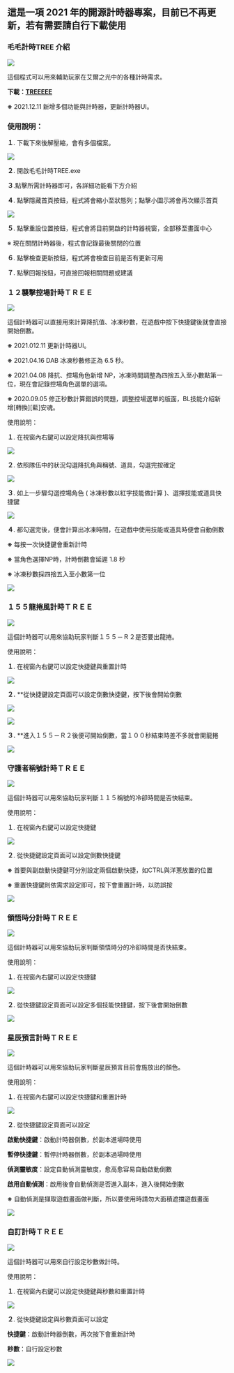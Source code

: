 ## 這是一項 2021 年的開源計時器專案，目前已不再更新，若有需要請自行下載使用
### 毛毛計時TREE 介紹

![](readme_image/1.png)

這個程式可以用來輔助玩家在艾爾之光中的各種計時需求。

**下載：**[**TREEEEE**](https://github.com/wonk2563/Raid_ControlCounter/releases/download/Release/MaoTimeCounter.zip)

**※** 2021.12.11 新增多個功能與計時器，更新計時器UI。

### 使用說明：

**１**. 下載下來後解壓縮，會有多個檔案。

![](readme_image/2.png)

**２**. 開啟毛毛計時TREE.exe

**３**.點擊所需計時器即可，各詳細功能看下方介紹

**４**. 點擊隱藏首頁按鈕，程式將會縮小至狀態列；點擊小圖示將會再次顯示首頁

![](readme_image/3.png)

**５**. 點擊重設位置按鈕，程式會將目前開啟的計時器視窗，全部移至畫面中心  
  
※ 現在關閉計時器後，程式會記錄最後關閉的位置

**６**. 點擊檢查更新按鈕，程式將會檢查目前是否有更新可用

**７**. 點擊回報按鈕，可直接回報相關問題或建議

  

### １２襲擊控場計時ＴＲＥＥ
![](readme_image/4.png)

這個計時器可以直接用來計算降抗值、冰凍秒數，在遊戲中按下快捷鍵後就會直接開始倒數。

**※** 2021.012.11 更新計時器UI。

**※** 2021.04.16 DAB 冰凍秒數修正為 6.5 秒。

**※** 2021.04.08 降抗、控場角色新增 NP，冰凍時間調整為四捨五入至小數點第一位，現在會記錄控場角色選單的選項。

**※** 2020.09.05 修正秒數計算錯誤的問題，調整控場選單的版面，BL技能介紹新增\[轉換\]\[藍\]安魂。

使用說明：

**１**. 在視窗內右鍵可以設定降抗與控場等

![](readme_image/5.png)

**２**. 依照隊伍中的狀況勾選降抗角與稱號、道具，勾選完按確定

![](readme_image/6.png)

**３**. 如上一步驟勾選控場角色 ( 冰凍秒數以紅字技能做計算 )、選擇技能或道具快捷鍵

![](readme_image/7.png)

**４**. 都勾選完後，便會計算出冰凍時間，在遊戲中使用技能或道具時便會自動倒數

**※** 每按一次快捷鍵會重新計時

**※** 當角色選擇NP時，計時倒數會延遲 1.8 秒

**※** 冰凍秒數採四捨五入至小數第一位

![](readme_image/8.png)

  

### １５５龍捲風計時ＴＲＥＥ
![](readme_image/9.png)

這個計時器可以用來協助玩家判斷１５５－Ｒ２是否要出龍捲。

使用說明：

**１**. 在視窗內右鍵可以設定快捷鍵與重置計時

![](readme_image/10.png)

**２.** **從快捷鍵設定頁面可以設定倒數快捷鍵，按下後會開始倒數

![](readme_image/11.png)

![](readme_image/12.png)

**３.** **進入１５５－Ｒ２後便可開始倒數，當１００秒結束時差不多就會開龍捲

![](readme_image/13.png)

  

### 守護者稱號計時ＴＲＥＥ
![](readme_image/14.png)

這個計時器可以用來協助玩家判斷１１５稱號的冷卻時間是否快結束。

使用說明：

**１**. 在視窗內右鍵可以設定快捷鍵

![](readme_image/15.png)

**２**. 從快捷鍵設定頁面可以設定倒數快捷鍵

**※** 首要與副啟動快捷鍵可分別設定兩個啟動快捷，如CTRL與洋蔥放置的位置

**※** 重置快捷鍵則依需求設定即可，按下會重置計時，以防誤按

![](readme_image/16.png)

  

### 領悟時分計時ＴＲＥＥ
![](readme_image/17.png)

這個計時器可以用來協助玩家判斷領悟時分的冷卻時間是否快結束。

使用說明：

**１**. 在視窗內右鍵可以設定快捷鍵

![](readme_image/18.png)

**２**. 從快捷鍵設定頁面可以設定多個技能快捷鍵，按下後會開始倒數

![](readme_image/19.png)

  

### 星辰預言計時ＴＲＥＥ
![](readme_image/20.png)

這個計時器可以用來協助玩家判斷星辰預言目前會施放出的顏色。

使用說明：

**１**. 在視窗內右鍵可以設定快捷鍵和重置計時

![](readme_image/21.png)

**２**. 從快捷鍵設定頁面可以設定

**啟動快捷鍵**：啟動計時器倒數，於副本進場時使用

**暫停快捷鍵**：暫停計時器倒數，於副本過場時使用

**偵測靈敏度**：設定自動偵測靈敏度，愈高愈容易自動啟動倒數

**啟用自動偵測**：啟用後會自動偵測是否進入副本，進入後開始倒數  
  
**※** 自動偵測是擷取遊戲畫面做判斷，所以要使用時請勿大面積遮擋遊戲畫面

![](readme_image/22.png)

  

### 自訂計時ＴＲＥＥ
![](readme_image/23.png)

這個計時器可以用來自行設定秒數做計時。

使用說明：

**１**. 在視窗內右鍵可以設定快捷鍵與秒數和重置計時

![](readme_image/24.png)

**２**. 從快捷鍵設定與秒數頁面可以設定

**快捷鍵**：啟動計時器倒數，再次按下會重新計時

**秒數**：自行設定秒數

![](readme_image/25.png)